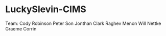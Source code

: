 LuckySlevin-CIMS
================

Team:
Cody Robinson
Peter Son
Jonthan Clark
Raghev Menon
Will Nettke
Graeme Corrin